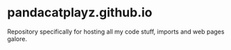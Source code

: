 # pandacatplayz.github.io

Repository specifically for hosting all my code stuff, imports and web pages galore.
